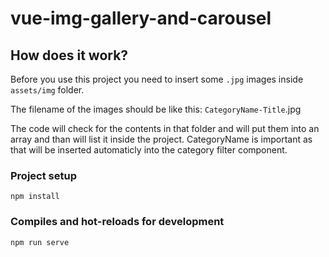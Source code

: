 # vue-img-gallery-and-carousel

## How does it work?
Before you use this project you need to insert some `.jpg` images inside `assets/img` folder. 

The filename of the images should be like this: `CategoryName-Title`.jpg

The code will check for the contents in that folder and will put them into an array and than will list it inside the project.
CategoryName is important as that will be inserted automaticly into the category filter component.

### Project setup
```
npm install
```

### Compiles and hot-reloads for development
```
npm run serve
```
